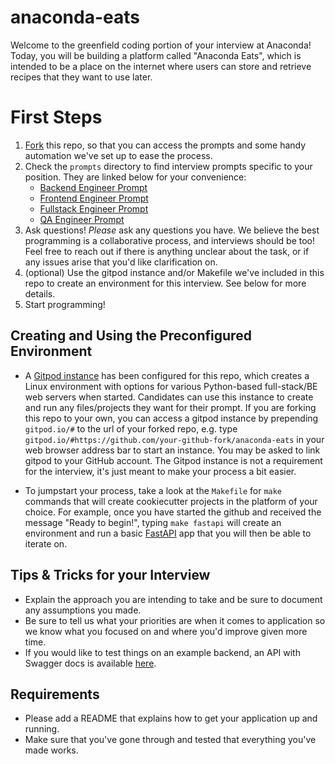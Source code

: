 # anaconda-eats
Welcome to the greenfield coding portion of your interview at Anaconda! Today, you will be building a platform called "Anaconda Eats", which is intended to be a place on the internet where users can store and retrieve recipes that they want to use later.

# First Steps
1. [Fork](https://docs.github.com/en/get-started/quickstart/fork-a-repo) this repo, so that you can access the prompts and some handy automation we've set up to ease the process.
2. Check the `prompts` directory to find interview prompts specific to your position. They are linked below for your convenience:
    * [Backend Engineer Prompt](prompts/prompt_backend.md)
    * [Frontend Engineer Prompt](prompts/prompt_frontend.md)
    * [Fullstack Engineer Prompt](prompts/prompt_fullstack.md)
    * [QA Engineer Prompt](prompts/prompt_qa.md)
3. Ask questions! *Please* ask any questions you have. We believe the best programming is a collaborative process, and interviews should be too! Feel free to reach out if there is anything unclear about the task, or if any issues arise that you'd like clarification on.
4. (optional) Use the gitpod instance and/or Makefile we've included in this repo to create an environment for this interview. See below for more details.
5. Start programming! 

## Creating and Using the Preconfigured Environment
* A [Gitpod instance](https://gitpod.io/#https://github.com/anaconda-interviews/anaconda-eats) has been configured for this repo, which creates a Linux environment with options for various Python-based full-stack/BE web servers when started. Candidates can use this instance to create and run any files/projects they want for their prompt. If you are forking this repo to your own, you can access a gitpod instance by prepending `gitpod.io/#` to the url of your forked repo, e.g. type `gitpod.io/#https://github.com/your-github-fork/anaconda-eats` in your web browser address bar to start an instance. You may be asked to link gitpod to your GitHub account. The Gitpod instance is not a requirement for the interview, it's just meant to make your process a bit easier.

* To jumpstart your process, take a look at the `Makefile` for `make` commands that will create cookiecutter projects in the platform of your choice. For example, once you have started the github and received the message "Ready to begin!", typing `make fastapi` will create an environment and run a basic [FastAPI](https://fastapi.tiangolo.com/) app that you will then be able to iterate on.


## Tips & Tricks for your Interview
- Explain the approach you are intending to take and be sure to document any assumptions you made. 
- Be sure to tell us what your priorities are when it comes to application so we know what you focused on and where you'd improve given more time.
- If you would like to test things on an example backend, an API with Swagger docs is available [here](http://anacondaeats.pythonanywhere.com/).

## Requirements
- Please add a README that explains how to get your application up and running.
- Make sure that you've gone through and tested that everything you've made works.